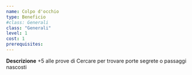 ```yaml
---
name: Colpo d'occhio
type: Beneficio
#class: Generali
class: "Generali"
level: 1
cost: 1
prerequisites:
---
```


**Descrizione**
+5 alle prove di Cercare per trovare porte segrete o passaggi nascosti